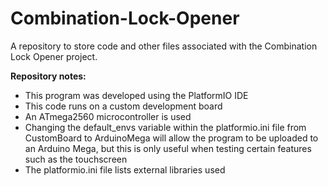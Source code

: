 # Combination-Lock-Opener
A repository to store code and other files associated with the Combination Lock Opener project. 

**Repository notes:**
- This program was developed using the PlatformIO IDE
- This code runs on a custom development board
- An ATmega2560 microcontroller is used
- Changing the default_envs variable within the platformio.ini file from CustomBoard to ArduinoMega will allow the program to be uploaded to an Arduino Mega, but this is only useful when testing certain features such as the touchscreen
- The platformio.ini file lists external libraries used
